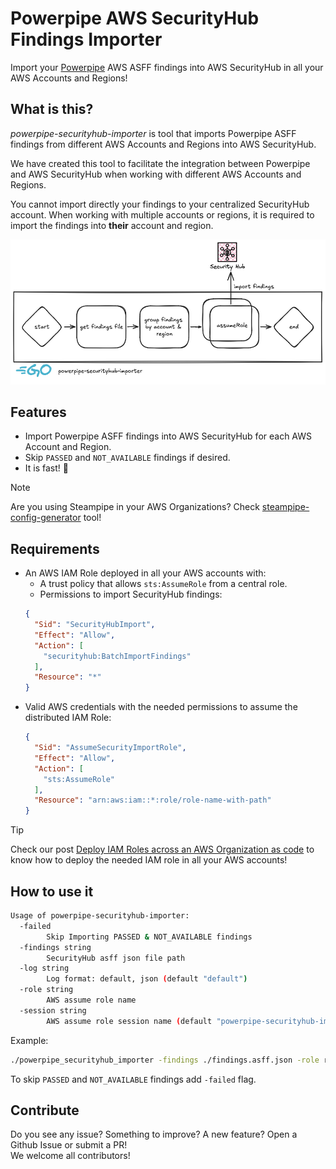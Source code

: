 # Powerpipe AWS SecurityHub Findings Importer

Import your [Powerpipe](https://powerpipe.io/) AWS ASFF findings into AWS SecurityHub in all your AWS Accounts and Regions!


## What is this?

*powerpipe-securityhub-importer* is tool that imports Powerpipe ASFF findings from different AWS Accounts and Regions into AWS SecurityHub.

We have created this tool to facilitate the integration between Powerpipe and AWS SecurityHub when working with different AWS Accounts and Regions.

You cannot import directly your findings to your centralized SecurityHub account. When working with multiple accounts or regions, it is required to import the findings into **their** account and region.

![](./docs/powerpipe_securityhub_importer.png)

## Features

- Import Powerpipe ASFF findings into AWS SecurityHub for each AWS Account and Region.
- Skip `PASSED` and `NOT_AVAILABLE` findings if desired.
- It is fast! :rocket:

> [!NOTE]
> Are you using Steampipe in your AWS Organizations? Check [steampipe-config-generator](https://github.com/unicrons/steampipe-config-generator) tool!

## Requirements

- An AWS IAM Role deployed in all your AWS accounts with:
  - A trust policy that allows `sts:AssumeRole` from a central role.
  - Permissions to import SecurityHub findings:
  ```json
  {
    "Sid": "SecurityHubImport",
    "Effect": "Allow",
    "Action": [
      "securityhub:BatchImportFindings"
    ],
    "Resource": "*"
  }
  ```
- Valid AWS credentials with the needed permissions to assume the distributed IAM Role:
  ```json
  {
    "Sid": "AssumeSecurityImportRole",
    "Effect": "Allow",
    "Action": [
      "sts:AssumeRole"
    ],
    "Resource": "arn:aws:iam::*:role/role-name-with-path"
  }
  ```

> [!TIP]
> Check our post [Deploy IAM Roles across an AWS Organization as code](https://unicrons.cloud/en/2024/10/14/deploy-iam-roles-across-an-aws-organization-as-code/) to know how to deploy the needed IAM role in all your AWS accounts!


## How to use it

```bash
Usage of powerpipe-securityhub-importer:
  -failed
    	Skip Importing PASSED & NOT_AVAILABLE findings
  -findings string
    	SecurityHub asff json file path
  -log string
    	Log format: default, json (default "default")
  -role string
    	AWS assume role name
  -session string
    	AWS assume role session name (default "powerpipe-securityhub-importer")
```

Example:
```bash
./powerpipe_securityhub_importer -findings ./findings.asff.json -role role-name-with-path
```

To skip `PASSED` and `NOT_AVAILABLE` findings add `-failed` flag.


## Contribute

Do you see any issue? Something to improve? A new feature? Open a Github Issue or submit a PR!   
We welcome all contributors!
